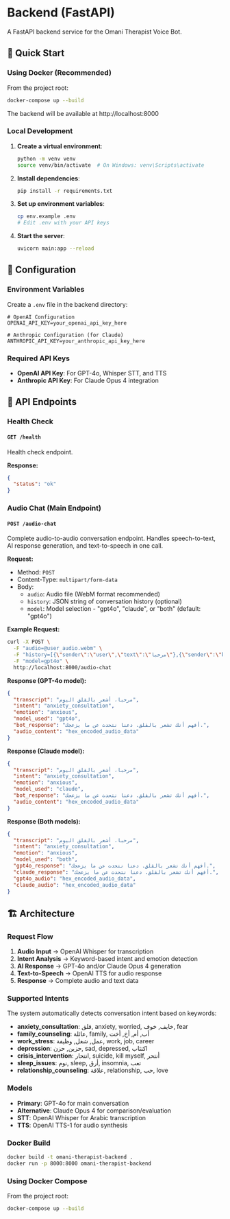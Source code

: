 # Backend (FastAPI)

A FastAPI backend service for the Omani Therapist Voice Bot.

## 🚀 Quick Start

### Using Docker (Recommended)

From the project root:
```bash
docker-compose up --build
```

The backend will be available at http://localhost:8000

### Local Development

1. **Create a virtual environment**:
   ```bash
   python -m venv venv
   source venv/bin/activate  # On Windows: venv\Scripts\activate
   ```

2. **Install dependencies**:
   ```bash
   pip install -r requirements.txt
   ```

3. **Set up environment variables**:
   ```bash
   cp env.example .env
   # Edit .env with your API keys
   ```

4. **Start the server**:
   ```bash
   uvicorn main:app --reload
   ```

## 🔧 Configuration

### Environment Variables

Create a `.env` file in the backend directory:

```env
# OpenAI Configuration
OPENAI_API_KEY=your_openai_api_key_here

# Anthropic Configuration (for Claude)
ANTHROPIC_API_KEY=your_anthropic_api_key_here
```

### Required API Keys

- **OpenAI API Key**: For GPT-4o, Whisper STT, and TTS
- **Anthropic API Key**: For Claude Opus 4 integration

## 📡 API Endpoints

### Health Check

#### `GET /health`
Health check endpoint.

**Response:**
```json
{
  "status": "ok"
}
```

### Audio Chat (Main Endpoint)

#### `POST /audio-chat`
Complete audio-to-audio conversation endpoint. Handles speech-to-text, AI response generation, and text-to-speech in one call.

**Request:**
- Method: `POST`
- Content-Type: `multipart/form-data`
- Body:
  - `audio`: Audio file (WebM format recommended)
  - `history`: JSON string of conversation history (optional)
  - `model`: Model selection - "gpt4o", "claude", or "both" (default: "gpt4o")

**Example Request:**
```bash
curl -X POST \
  -F "audio=@user_audio.webm" \
  -F "history=[{\"sender\":\"user\",\"text\":\"مرحبا\"},{\"sender\":\"bot\",\"text\":\"أهلا وسهلا\"}]" \
  -F "model=gpt4o" \
  http://localhost:8000/audio-chat
```

**Response (GPT-4o model):**
```json
{
  "transcript": "مرحبا، أشعر بالقلق اليوم",
  "intent": "anxiety_consultation",
  "emotion": "anxious",
  "model_used": "gpt4o",
  "bot_response": "أفهم أنك تشعر بالقلق. دعنا نتحدث عن ما يزعجك.",
  "audio_content": "hex_encoded_audio_data"
}
```

**Response (Claude model):**
```json
{
  "transcript": "مرحبا، أشعر بالقلق اليوم",
  "intent": "anxiety_consultation",
  "emotion": "anxious",
  "model_used": "claude",
  "bot_response": "أفهم أنك تشعر بالقلق. دعنا نتحدث عن ما يزعجك.",
  "audio_content": "hex_encoded_audio_data"
}
```

**Response (Both models):**
```json
{
  "transcript": "مرحبا، أشعر بالقلق اليوم",
  "intent": "anxiety_consultation",
  "emotion": "anxious",
  "model_used": "both",
  "gpt4o_response": "أفهم أنك تشعر بالقلق. دعنا نتحدث عن ما يزعجك.",
  "claude_response": "أفهم أنك تشعر بالقلق. دعنا نتحدث عن ما يزعجك.",
  "gpt4o_audio": "hex_encoded_audio_data",
  "claude_audio": "hex_encoded_audio_data"
}
```

## 🏗️ Architecture

### Request Flow

1. **Audio Input** → OpenAI Whisper for transcription
2. **Intent Analysis** → Keyword-based intent and emotion detection
3. **AI Response** → GPT-4o and/or Claude Opus 4 generation
4. **Text-to-Speech** → OpenAI TTS for audio response
5. **Response** → Complete audio and text data

### Supported Intents

The system automatically detects conversation intent based on keywords:

- **anxiety_consultation**: قلق, anxiety, worried, خايف, خوف, fear
- **family_counseling**: عائلة, family, أب, أم, أخ, أخت
- **work_stress**: عمل, شغل, وظيفة, work, job, career
- **depression**: حزين, حزن, sad, depressed, اكتئاب
- **crisis_intervention**: انتحار, suicide, kill myself, أنتحر
- **sleep_issues**: نوم, sleep, أرق, insomnia, تعب
- **relationship_counseling**: علاقة, relationship, حب, love

### Models

- **Primary**: GPT-4o for main conversation
- **Alternative**: Claude Opus 4 for comparison/evaluation
- **STT**: OpenAI Whisper for Arabic transcription
- **TTS**: OpenAI TTS-1 for audio synthesis




### Docker Build
```bash
docker build -t omani-therapist-backend .
docker run -p 8000:8000 omani-therapist-backend
```

### Using Docker Compose
From the project root:
```bash
docker-compose up --build
```
